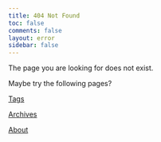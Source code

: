 ```yaml
---
title: 404 Not Found
toc: false
comments: false
layout: error
sidebar: false
---
```


The page you are looking for does not exist.

Maybe try the following pages?

[Tags](/tags/)

[Archives](/archives/)

[About](/about)
